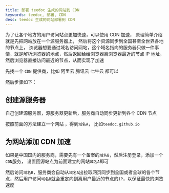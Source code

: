 ```yaml
---
title: 部署 teedoc 生成的网站到 CDN
keywords: teedoc, 部署, CDN
desc: teedoc 生成的网站部署到 CDN
---
```





为了让各个地方的用户访问站点更加快速，可以使用 CDN 加速，
原理简单介绍就是先把网站放在一个源服务器上， 然后将这个资源同步到全国甚至全世界各地的节点上，
浏览器想要通过域名访问网站，这个域名指向的服务器只做一件事情，就是解析浏览器的地点，然后返回给给浏览器离浏览器最近的节点 IP 地址，然后浏览器直接访问最近的节点，从而实现了加速


先找一个 `CDN` 提供商，比如 阿里云 腾讯云 七牛云 都可以

然后步骤如下：

## 创建源服务器


自己创建源服务器，源服务器更新后，服务商自动同步更新到各个 CDN 节点

按照前面的方法建立一个网站 ，得到`域名A`， 比如`teedoc.github.io`


## 为网站添加 CDN 加速

如果是中国国内的服务商，需要先有一个备案的`域名B`，然后注册登录，添加一个 `CDN`服务， 设置回源站点为前面建立的网站`域名A`即可

然后访问`域名B`，服务商会自动从`域名A`出拉取网页同步到全国或者全球的各个节点，然后用户访问`域名B`就会重定向到离用户最近的节点的`IP`，以保证最快的浏览速度


